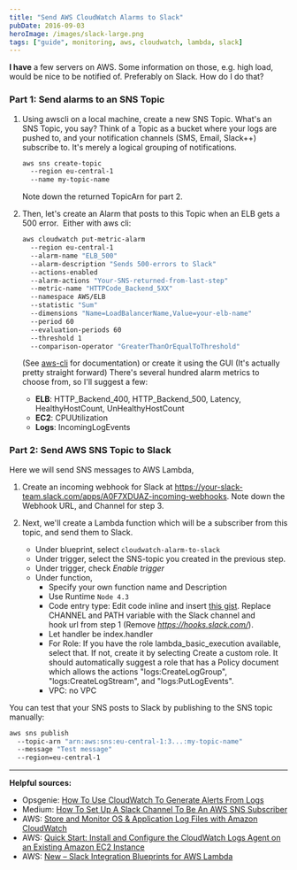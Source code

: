 ```yaml
---
title: "Send AWS CloudWatch Alarms to Slack"
pubDate: 2016-09-03
heroImage: /images/slack-large.png
tags: ["guide", monitoring, aws, cloudwatch, lambda, slack]
---
```


**I have** a few servers on AWS. Some information on those, e.g. high load, would be nice to be notified of. Preferably on Slack. How do I do that?

### Part 1: Send alarms to an SNS Topic

1.  Using awscli on a local machine, create a new SNS Topic. What's an SNS Topic, you say? Think of a Topic as a bucket where your logs are pushed to, and your notification channels (SMS, Email, Slack++) subscribe to. It's merely a logical grouping of notifications.

    ```bash
    aws sns create-topic
      --region eu-central-1
      --name my-topic-name
    ```

    Note down the returned TopicArn for part 2.

2.  Then, let's create an Alarm that posts to this Topic when an ELB gets a 500 error.  Either with aws cli:

    ```bash
    aws cloudwatch put-metric-alarm
      --region eu-central-1
      --alarm-name "ELB_500"
      --alarm-description "Sends 500-errors to Slack"
      --actions-enabled
      --alarm-actions "Your-SNS-returned-from-last-step"
      --metric-name "HTTPCode_Backend_5XX"
      --namespace AWS/ELB
      --statistic "Sum"
      --dimensions "Name=LoadBalancerName,Value=your-elb-name"
      --period 60
      --evaluation-periods 60
      --threshold 1
      --comparison-operator "GreaterThanOrEqualToThreshold"
    ```

    (See [aws-cli](http://docs.aws.amazon.com/cli/latest/reference/cloudwatch/put-metric-alarm.html) for documentation) or create it using the GUI (It's actually pretty straight forward) There's several hundred alarm metrics to choose from, so I'll suggest a few:

    - **ELB**: HTTP_Backend_400, HTTP_Backend_500, Latency, HealthyHostCount, UnHealthyHostCount
    - **EC2**: CPUUtilization
    - **Logs**: IncomingLogEvents

### Part 2: Send AWS SNS Topic to Slack

Here we will send SNS messages to AWS Lambda,

1.  Create an incoming webhook for Slack at https://your-slack-team.slack.com/apps/A0F7XDUAZ-incoming-webhooks. Note down the Webhook URL, and Channel for step 3.

2.  Next, we'll create a Lambda function which will be a subscriber from this topic, and send them to Slack.
    - Under blueprint, select `cloudwatch-alarm-to-slack`
    - Under trigger, select the SNS-topic you created in the previous step.
    - Under trigger, check _Enable trigger_
    - Under function,
      - Specify your own function name and Description
      - Use Runtime `Node 4.3`
      - Code entry type: Edit code inline and insert [this gist](https://gist.github.com/tomfa/b33f768908b0a83987d26f269e377e95). Replace CHANNEL and PATH variable with the Slack channel and hook url from step 1 (Remove _https://hooks.slack.com/_).
      - Let handler be index.handler
      - For Role: If you have the role lambda_basic_execution available, select that. If not, create it by selecting Create a custom role. It should automatically suggest a role that has a Policy document which allows the actions "logs:CreateLogGroup", "logs:CreateLogStream", and "logs:PutLogEvents".
      - VPC: no VPC

You can test that your SNS posts to Slack by publishing to the SNS topic manually:

```bash
aws sns publish
  --topic-arn "arn:aws:sns:eu-central-1:3...:my-topic-name"
  --message "Test message"
  --region=eu-central-1
```

---

**Helpful sources:**

- Opsgenie: [How To Use CloudWatch To Generate Alerts From Logs](https://blog.opsgenie.com/2014/08/how-to-use-cloudwatch-to-generate-alerts-from-logs)
- Medium: [How To Set Up A Slack Channel To Be An AWS SNS Subscriber](https://medium.com/cohealo-engineering/how-set-up-a-slack-channel-to-be-an-aws-sns-subscriber-63b4d57ad3ea#.dcbqcad2x)
- AWS: [Store and Monitor OS & Application Log Files with Amazon CloudWatch](https://aws.amazon.com/blogs/aws/cloudwatch-log-service/)
- AWS: [Quick Start: Install and Configure the CloudWatch Logs Agent on an Existing Amazon EC2 Instance](https://docs.aws.amazon.com/AmazonCloudWatch/latest/logs/QuickStartEC2Instance.html)
- AWS: [New – Slack Integration Blueprints for AWS Lambda](https://aws.amazon.com/blogs/aws/new-slack-integration-blueprints-for-aws-lambda/)
